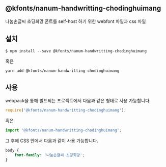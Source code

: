 
@kfonts/nanum-handwritting-chodinghuimang
---------------------

나눔손글씨 초딩희망 폰트를 self-host 하기 위한 webfont 파일과 css 파일

설치
----

```
$ npm install --save @kfonts/nanum-handwritting-chodinghuimang
```

혹은

```
yarn add @kfonts/nanum-handwritting-chodinghuimang
```

사용
----

webpack을 통해 빌드되는 프로젝트에서 다음과 같은 형태로 사용 가능합니다.

```js
require('@kfonts/nanum-handwritting-chodinghuimang');
```

혹은

```js
import '@kfonts/nanum-handwritting-chodinghuimang';
```

그 후에 CSS 안에서 다음과 같이 사용 가능합니다.

```css
body {
    font-family: '나눔손글씨 초딩희망';
}
```
